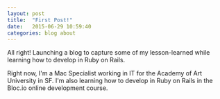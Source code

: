 ```yaml
---
layout: post
title:  "First Post!"
date:   2015-06-29 10:59:40
categories: blog about
---
```

All right! Launching a blog to capture some of my lesson-learned while learning how to develop in Ruby on Rails.

Right now, I'm a Mac Specialist working in IT for the Academy of Art University in SF.  I'm also learning how to develop in Ruby on Rails in the Bloc.io online development course. 

